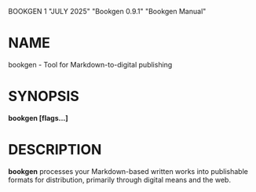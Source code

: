 BOOKGEN 1 "JULY 2025" "Bookgen 0.9.1" "Bookgen Manual"

# NAME
bookgen - Tool for Markdown-to-digital publishing

# SYNOPSIS
**bookgen <command> [flags...]**

# DESCRIPTION
**bookgen** processes your Markdown-based written works into
publishable formats for distribution, primarily through digital means
and the web.
